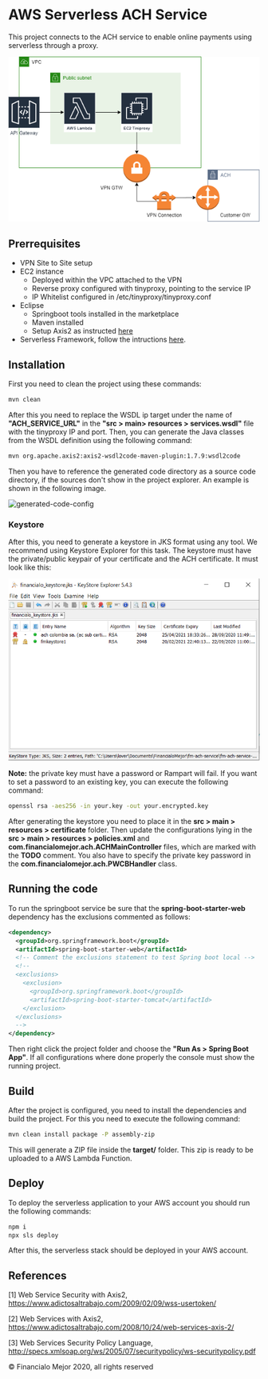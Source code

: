 # AWS Serverless ACH Service

This project connects to the ACH service to enable online payments using serverless through a proxy.

![keystore](./screenshots/ACHArchitecture.png 'Keystore configuration with keypair and ACH certificate')

## Prerrequisites

- VPN Site to Site setup
- EC2 instance
  - Deployed within the VPC attached to the VPN
  - Reverse proxy configured with tinyproxy, pointing to the service IP
  - IP Whitelist configured in /etc/tinyproxy/tinyproxy.conf
- Eclipse
  - Springboot tools installed in the marketplace
  - Maven installed
  - Setup Axis2 as instructed <a href="https://www.adictosaltrabajo.com/2008/10/24/web-services-axis-2/">here</a>
- Serverless Framework, follow the intructions <a href="https://www.serverless.com/framework/docs/getting-started/">here</a>.

## Installation

First you need to clean the project using these commands:

```bash
mvn clean
```

After this you need to replace the WSDL ip target under the name of <strong>"ACH_SERVICE_URL"</strong> in the <strong>"src > main> resources > services.wsdl"</strong> file with the tinyproxy IP and port. Then, you can generate the Java classes from the WSDL definition using the following command:

<!-- $ sed -i -e 's/ACH_SERVICE_URL/xxx.xxx.xxx.xxx/g' /tmp/file.txt -->

```bash
mvn org.apache.axis2:axis2-wsdl2code-maven-plugin:1.7.9:wsdl2code
```

<!-- The first command intends to replace the "ACH_SERVICE_URL" placeholder for the ip that hosts the ACH service.

<h3>Note: <strong>If you are using Windows you can do this change manually at the end of the "src/main/resources/service.wsdl" file.</strong></h3>

<br> -->

Then you have to reference the generated code directory as a source code directory, if the sources don't show in the project explorer. An example is shown in the following image.

![generated-code-config](https://www.adictosaltrabajo.com/wp-content/uploads/tutorial-data/wss_usertoken/sourceFolder.jpg 'Generated code configuration to access it in project')

### Keystore

After this, you need to generate a keystore in JKS format using any tool. We recommend using Keystore Explorer for this task. The keystore must have the private/public keypair of your certificate and the ACH certificate. It must look like this:

![keystore](./screenshots/keystore.png 'Keystore configuration with keypair and ACH certificate')

<strong>Note:</strong> the private key must have a password or Rampart will fail. If you want to set a password to an existing key, you can execute the following command:

```bash
openssl rsa -aes256 -in your.key -out your.encrypted.key
```

After generating the keystore you need to place it in the <strong>src > main > resources > certificate</strong> folder. Then update the configurations lying in the <strong>src > main > resources > policies.xml</strong> and <strong>com.financialomejor.ach.ACHMainController</strong> files, which are marked with the <strong>TODO</strong> comment. You also have to specify the private key password in the <strong>com.financialomejor.ach.PWCBHandler</strong> class.

## Running the code

To run the springboot service be sure that the <strong>spring-boot-starter-web</strong> dependency has the exclusions commented as follows:

```xml
<dependency>
  <groupId>org.springframework.boot</groupId>
  <artifactId>spring-boot-starter-web</artifactId>
  <!-- Comment the exclusions statement to test Spring boot local -->
  <!--
  <exclusions>
    <exclusion>
      <groupId>org.springframework.boot</groupId>
      <artifactId>spring-boot-starter-tomcat</artifactId>
    </exclusion>
  </exclusions>
  -->
</dependency>
```

Then right click the project folder and choose the <strong>"Run As > Spring Boot App"</strong>. If all configurations where done properly the console must show the running project.

## Build

After the project is configured, you need to install the dependencies and build the project. For this you need to execute the following command:

```bash
mvn clean install package -P assembly-zip
```

This will generate a ZIP file inside the <strong>target/</strong> folder. This zip is ready to be uploaded to a AWS Lambda Function.

## Deploy

To deploy the serverless application to your AWS account you should run the following commands:

```bash
npm i
npx sls deploy
```

After this, the serverless stack should be deployed in your AWS account.

## References

[1] Web Service Security with Axis2, https://www.adictosaltrabajo.com/2009/02/09/wss-usertoken/

[2] Web Services with Axis2, https://www.adictosaltrabajo.com/2008/10/24/web-services-axis-2/

[3] Web Services Security Policy Language, http://specs.xmlsoap.org/ws/2005/07/securitypolicy/ws-securitypolicy.pdf

&#169; Financialo Mejor 2020, all rights reserved
